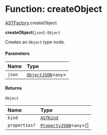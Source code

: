 # Function: createObject

[ASTFactory](/auto-docs/fixed-layout-editor/modules/ASTFactory.md).createObject

**createObject**(`json`): `Object`

Creates an `Object` type node.

#### Parameters

| Name | Type |
| :------ | :------ |
| `json` | [`ObjectJSON`](/auto-docs/fixed-layout-editor/interfaces/ObjectJSON.md)<`any`> |

#### Returns

`Object`

| Name | Type |
| :------ | :------ |
| `kind` | [`ASTKind`](/auto-docs/fixed-layout-editor/enums/ASTKind.md) |
| `properties?` | [`PropertyJSON`](/auto-docs/fixed-layout-editor/types/PropertyJSON.md)<`any`>\[] |
